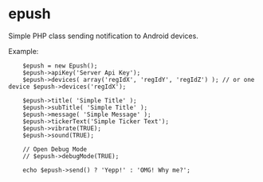 # epush
Simple PHP class sending notification to Android devices.


Example:

        $epush = new Epush();
        $epush->apiKey('Server Api Key');
        $epush->devices( array('regIdX', 'regIdY', 'regIdZ') ); // or one device $epush->devices('regIdX');
        
        $epush->title( 'Simple Title' );
        $epush->subTitle( 'Simple Title' );
        $epush->message( 'Simple Message' );
        $epush->tickerText('Simple Ticker Text');
        $epush->vibrate(TRUE);
        $epush->sound(TRUE);
        
        // Open Debug Mode
        // $epush->debugMode(TRUE);
        
        echo $epush->send() ? 'Yepp!' : 'OMG! Why me?';
